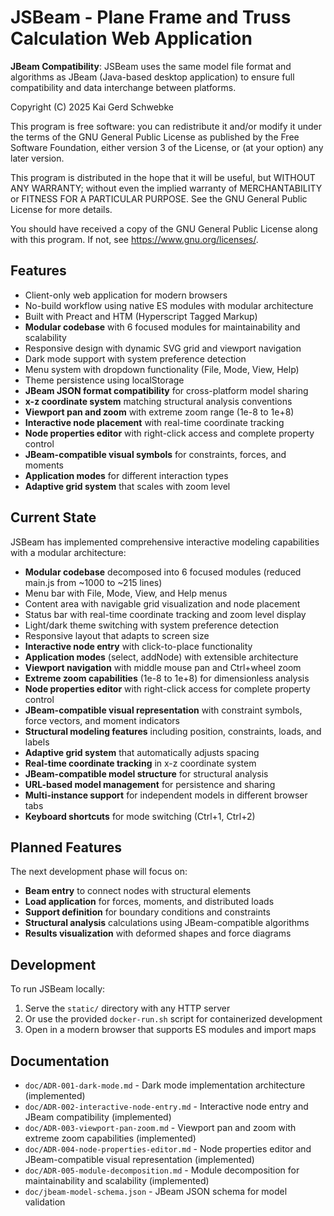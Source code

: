 JSBeam - Plane Frame and Truss Calculation Web Application
==========================================================

**JBeam Compatibility**: JSBeam uses the same model file format and algorithms as JBeam (Java-based desktop application) to ensure full compatibility and data interchange between platforms.

Copyright (C) 2025 Kai Gerd Schwebke

This program is free software: you can redistribute it and/or modify
it under the terms of the GNU General Public License as published by
the Free Software Foundation, either version 3 of the License, or
(at your option) any later version.

This program is distributed in the hope that it will be useful,
but WITHOUT ANY WARRANTY; without even the implied warranty of
MERCHANTABILITY or FITNESS FOR A PARTICULAR PURPOSE. See the
GNU General Public License for more details.

You should have received a copy of the GNU General Public License
along with this program. If not, see <https://www.gnu.org/licenses/>.


## Features
- Client-only web application for modern browsers
- No-build workflow using native ES modules with modular architecture
- Built with Preact and HTM (Hyperscript Tagged Markup)
- **Modular codebase** with 6 focused modules for maintainability and scalability
- Responsive design with dynamic SVG grid and viewport navigation
- Dark mode support with system preference detection
- Menu system with dropdown functionality (File, Mode, View, Help)
- Theme persistence using localStorage
- **JBeam JSON format compatibility** for cross-platform model sharing
- **x-z coordinate system** matching structural analysis conventions
- **Viewport pan and zoom** with extreme zoom range (1e-8 to 1e+8)
- **Interactive node placement** with real-time coordinate tracking
- **Node properties editor** with right-click access and complete property control
- **JBeam-compatible visual symbols** for constraints, forces, and moments
- **Application modes** for different interaction types
- **Adaptive grid system** that scales with zoom level

## Current State
JSBeam has implemented comprehensive interactive modeling capabilities with a modular architecture:
- **Modular codebase** decomposed into 6 focused modules (reduced main.js from ~1000 to ~215 lines)
- Menu bar with File, Mode, View, and Help menus
- Content area with navigable grid visualization and node placement
- Status bar with real-time coordinate tracking and zoom level display
- Light/dark theme switching with system preference detection
- Responsive layout that adapts to screen size
- **Interactive node entry** with click-to-place functionality
- **Application modes** (select, addNode) with extensible architecture
- **Viewport navigation** with middle mouse pan and Ctrl+wheel zoom
- **Extreme zoom capabilities** (1e-8 to 1e+8) for dimensionless analysis
- **Node properties editor** with right-click access for complete property control
- **JBeam-compatible visual representation** with constraint symbols, force vectors, and moment indicators
- **Structural modeling features** including position, constraints, loads, and labels
- **Adaptive grid system** that automatically adjusts spacing
- **Real-time coordinate tracking** in x-z coordinate system
- **JBeam-compatible model structure** for structural analysis
- **URL-based model management** for persistence and sharing
- **Multi-instance support** for independent models in different browser tabs
- **Keyboard shortcuts** for mode switching (Ctrl+1, Ctrl+2)

## Planned Features
The next development phase will focus on:
- **Beam entry** to connect nodes with structural elements
- **Load application** for forces, moments, and distributed loads
- **Support definition** for boundary conditions and constraints
- **Structural analysis** calculations using JBeam-compatible algorithms
- **Results visualization** with deformed shapes and force diagrams

## Development
To run JSBeam locally:
1. Serve the `static/` directory with any HTTP server
2. Or use the provided `docker-run.sh` script for containerized development
3. Open in a modern browser that supports ES modules and import maps

## Documentation
- `doc/ADR-001-dark-mode.md` - Dark mode implementation architecture (implemented)
- `doc/ADR-002-interactive-node-entry.md` - Interactive node entry and JBeam compatibility (implemented)
- `doc/ADR-003-viewport-pan-zoom.md` - Viewport pan and zoom with extreme zoom capabilities (implemented)
- `doc/ADR-004-node-properties-editor.md` - Node properties editor and JBeam-compatible visual representation (implemented)
- `doc/ADR-005-module-decomposition.md` - Module decomposition for maintainability and scalability (implemented)
- `doc/jbeam-model-schema.json` - JBeam JSON schema for model validation

